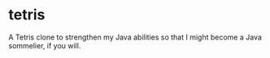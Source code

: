 # tetris
A Tetris clone to strengthen my Java abilities so that I might become a Java sommelier, if you will.
